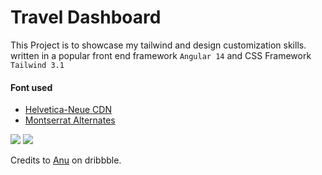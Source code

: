 # Travel Dashboard

This Project is to showcase my tailwind and design customization skills. <br>
written in a popular front end framework `Angular 14` and CSS Framework `Tailwind 3.1`<br>

#### Font used
- [Helvetica-Neue CDN](https://www.cdnfonts.com/helvetica-neue-9.font)<br>
- [Montserrat Alternates](https://fonts.google.com/specimen/Montserrat+Alternates?query=Montserrat+Alternates)


<img  src="https://cdn.dribbble.com/users/8436194/screenshots/19319917/media/e5df707f17d3a9a0355ec6291ab4e0c7.jpg">
<img  src="https://cdn.dribbble.com/users/8436194/screenshots/19319917/media/7a9965c0f8350fc0eea7e5484415f116.jpg">

Credits to [Anu](https://dribbble.com/anu003) on dribbble.